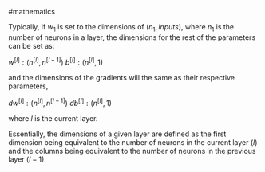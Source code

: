 #mathematics 

Typically, if $w_1$ is set to the dimensions of $(n_1, inputs)$, where $n_1$ is the number of neurons in a layer, the dimensions for the rest of the parameters can be set as:

$w^{[l]}: (n^{[l]}, n^{[l-1]})$
$b^{[l]}: (n^{[l]}, 1)$

and the dimensions of the gradients will the same as their respective parameters,

$dw^{[l]}: (n^{[l]}, n^{[l-1]})$
$db^{[l]}: (n^{[l]}, 1)$

where $l$ is the current layer.

Essentially, the dimensions of a given layer are defined as the first dimension being equivalent to the number of neurons in the current layer $(l)$ and the columns being equivalent to the number of neurons in the previous layer $(l-1)$

